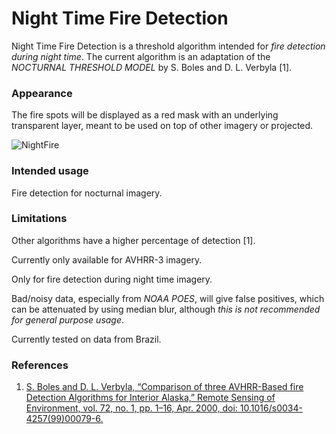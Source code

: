 # Night Time Fire Detection

Night Time Fire Detection is a threshold algorithm intended for *fire detection during night time*.
The current algorithm is an adaptation of the *NOCTURNAL THRESHOLD MODEL* by S. Boles and D. L. Verbyla [1].

### Appearance

The fire spots will be displayed as a red mask with an underlying transparent layer, meant to be used on top of other imagery or projected.

![NightFire](descriptions/img/NightFire.png)

### Intended usage

Fire detection for nocturnal imagery.

### Limitations

Other algorithms have a higher percentage of detection [1].

Currently only available for AVHRR-3 imagery.

Only for fire detection during night time imagery.

Bad/noisy data, especially from *NOAA POES*, will give false positives, which can be attenuated by using median blur, although *this is not recommended for general purpose usage*.

Currently tested on data from Brazil.

### References

1. [S. Boles and D. L. Verbyla, “Comparison of three AVHRR-Based fire Detection Algorithms for Interior Alaska,” Remote Sensing of Environment, vol. 72, no. 1, pp. 1–16, Apr. 2000, doi: 10.1016/s0034-4257(99)00079-6.](https://doi.org/10.1016/S0034-4257(99)00079-6)
